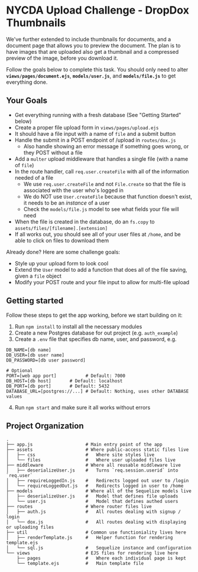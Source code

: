# NYCDA Upload Challenge - DropDox Thumbnails

We've further extended to include thumbnails for documents, and a document page
that allows you to preview the document. The plan is to have images that are
uploaded also get a thumbnail and a compressed preview of the image, before you
download it.

Follow the goals below to complete this task. You should only need to alter
**`views/pages/document.ejs`**, **`models/user.js`**, and **`models/file.js`**
to get everything done.

## Your Goals

* Get everything running with a fresh database (See "Getting Started" below)
* Create a proper file upload form in `views/pages/upload.ejs`
* It should have a file input with a name of `file` and a submit button
* Handle the submit in a POST endpoint of /upload in `routes/dox.js`
	* Also handle showing an error message if something goes wrong, or they POST without a file
* Add a `multer` upload middleware that handles a single file (with a name of `file`)
* In the route handler, call `req.user.createFile` with all of the information needed of a file
	* We use `req.user.createFile` and not `File.create` so that the file is associated with the user who's logged in
	* We do NOT use `User.createFile` because that function doesn't exist, it needs to be an _instance_ of a user
	* Check the `models/file.js` model to see what fields your file will need
* When the file is created in the database, do an `fs.copy` to `assets/files/[filename].[extension]`
* If all works out, you should see all of your user files at `/home`, and be able to click on files to download them

Already done? Here are some challenge goals:

* Style up your upload form to look cool
* Extend the `User` model to add a function that does all of the file saving, given a `file` object
* Modify your POST route and your file input to allow for multi-file upload



## Getting started

Follow these steps to get the app working, before we start building on it:

1) Run `npm install` to install all the necessary modules
2) Create a new Postgres database for out project (e.g. `auth_example`)
3) Create a `.env` file that specifies db name, user, and password, e.g.
```
DB_NAME=[db name]
DB_USER=[db user name]
DB_PASSWORD=[db user password]

# Optional
PORT=[web app port]           # Default: 7000
DB_HOST=[db host]       # Default: localhost
DB_PORT=[db port]       # Default: 5432
DATABASE_URL=[postgres://...] # Default: Nothing, uses other DATABASE values
```
4) Run `npm start` and make sure it all works without errors



## Project Organization

```
.
├── app.js                    # Main entry point of the app
├── assets                    # Where public-access static files live
│   ├── css                   #   Where site styles live
│   └── files                 #   Where user uploaded files live
├── middleware                # Where all reusable middleware live
│   ├── deserializeUser.js    #   Turns `req.session.userid` into `req.user`
│   ├── requireLoggedIn.js    #   Redirects logged out user to /login
│   └── requireLoggedOut.js   #   Redirects logged in user to /home
├── models                    # Where all of the Sequelize models live
│   ├── deserializeUser.js    #   Model that defines file uploads
│   └── user.js               #   Model that defines authed users
├── routes                    # Where router files live
│   ├── auth.js               #   All routes dealing with signup / login
│   └── dox.js                #   All routes dealing with displaying or uploading files
├── util                      # Common use functioniality lives here
│   ├── renderTemplate.js     #   Helper function for rendering template.ejs
│   └── sql.js                #   Sequelize instance and configuration
└── views                     # EJS files for rendering live here
    ├── pages                 #   Where each individual page is kept
    └── template.ejs          #   Main template file
```
